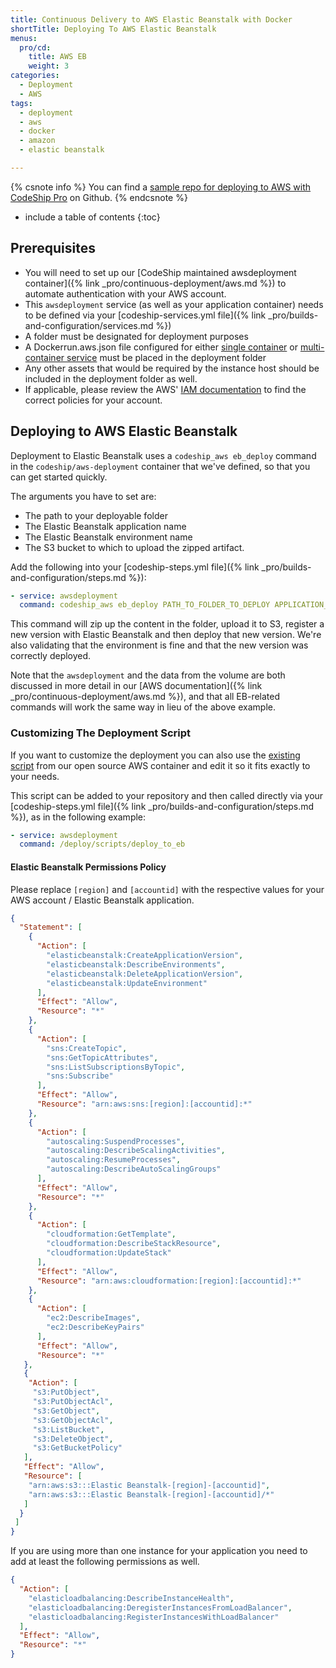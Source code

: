 ```yaml
---
title: Continuous Delivery to AWS Elastic Beanstalk with Docker
shortTitle: Deploying To AWS Elastic Beanstalk
menus:
  pro/cd:
    title: AWS EB
    weight: 3
categories:
  - Deployment
  - AWS       
tags:
  - deployment
  - aws
  - docker
  - amazon
  - elastic beanstalk

---
```


{% csnote info %}
You can find a [sample repo for deploying to AWS with CodeShip Pro](https://github.com/codeship-library/aws-utilities) on Github.
{% endcsnote %}

* include a table of contents
{:toc}

## Prerequisites

- You will need to set up our [CodeShip maintained awsdeployment container]({% link _pro/continuous-deployment/aws.md %}) to automate authentication with your AWS account.
- This `awsdeployment` service (as well as your application container) needs to be defined via your [codeship-services.yml file]({% link _pro/builds-and-configuration/services.md %})
- A folder must be designated for deployment purposes
- A Dockerrun.aws.json file configured for either [single container](https://docs.aws.amazon.com/elasticbeanstalk/latest/dg/create_deploy_docker_image.html) or [multi-container service](https://docs.aws.amazon.com/elasticbeanstalk/latest/dg/create_deploy_docker_v2config.html) must be placed in the deployment folder
- Any other assets that would be required by the instance host should be included in the deployment folder as well.
- If applicable, please review the AWS' [IAM documentation](https://docs.aws.amazon.com/IAM/latest/UserGuide/introduction_access-management.html) to find the correct policies for your account.

## Deploying to AWS Elastic Beanstalk

Deployment to Elastic Beanstalk uses a `codeship_aws eb_deploy` command in the `codeship/aws-deployment` container that we've defined, so that you can get started quickly.

The arguments you have to set are:

- The path to your deployable folder
- The Elastic Beanstalk application name
- The Elastic Beanstalk environment name
- The S3 bucket to which to upload the zipped artifact.

Add the following into your [codeship-steps.yml file]({% link _pro/builds-and-configuration/steps.md %}):

```yaml
- service: awsdeployment
  command: codeship_aws eb_deploy PATH_TO_FOLDER_TO_DEPLOY APPLICATION_NAME ENVIRONMENT_NAME S3_BUCKET_NAME
```

This command will zip up the content in the folder, upload it to S3, register a new version with Elastic Beanstalk and then deploy that new version. We're also validating that the environment is fine and that the new version was correctly deployed.

Note that the `awsdeployment` and the data from the volume are both discussed in more detail in our [AWS documentation]({% link _pro/continuous-deployment/aws.md %}), and that all EB-related commands will work the same way in lieu of the above example.

### Customizing The Deployment Script

If you want to customize the deployment you can also use the [existing script](https://github.com/codeship-library/aws-utilities/blob/master/deployment/scripts/codeship_aws_eb_deploy) from our open source AWS container and edit it so it fits exactly to your needs.

This script can be added to your repository and then called directly via your [codeship-steps.yml file]({% link _pro/builds-and-configuration/steps.md %}), as in the following example:

```yaml
- service: awsdeployment
  command: /deploy/scripts/deploy_to_eb
```

#### Elastic Beanstalk Permissions Policy

Please replace `[region]` and `[accountid]` with the respective values for your AWS account / Elastic Beanstalk application.

```json
{
  "Statement": [
    {
      "Action": [
        "elasticbeanstalk:CreateApplicationVersion",
        "elasticbeanstalk:DescribeEnvironments",
        "elasticbeanstalk:DeleteApplicationVersion",
        "elasticbeanstalk:UpdateEnvironment"
      ],
      "Effect": "Allow",
      "Resource": "*"
    },
    {
      "Action": [
        "sns:CreateTopic",
        "sns:GetTopicAttributes",
        "sns:ListSubscriptionsByTopic",
        "sns:Subscribe"
      ],
      "Effect": "Allow",
      "Resource": "arn:aws:sns:[region]:[accountid]:*"
    },
    {
      "Action": [
        "autoscaling:SuspendProcesses",
        "autoscaling:DescribeScalingActivities",
        "autoscaling:ResumeProcesses",
        "autoscaling:DescribeAutoScalingGroups"
      ],
      "Effect": "Allow",
      "Resource": "*"
    },
    {
      "Action": [
        "cloudformation:GetTemplate",
        "cloudformation:DescribeStackResource",
        "cloudformation:UpdateStack"
      ],
      "Effect": "Allow",
      "Resource": "arn:aws:cloudformation:[region]:[accountid]:*"
    },
    {
      "Action": [
        "ec2:DescribeImages",
        "ec2:DescribeKeyPairs"
      ],
      "Effect": "Allow",
      "Resource": "*"
   },
   {
    "Action": [
     "s3:PutObject",
     "s3:PutObjectAcl",
     "s3:GetObject",
     "s3:GetObjectAcl",
     "s3:ListBucket",
     "s3:DeleteObject",
     "s3:GetBucketPolicy"
   ],
   "Effect": "Allow",
   "Resource": [
    "arn:aws:s3:::Elastic Beanstalk-[region]-[accountid]",
    "arn:aws:s3:::Elastic Beanstalk-[region]-[accountid]/*"
   ]
  }
 ]
}
```

If you are using more than one instance for your application you need to add at least the following permissions as well.

```json
{
  "Action": [
    "elasticloadbalancing:DescribeInstanceHealth",
    "elasticloadbalancing:DeregisterInstancesFromLoadBalancer",
    "elasticloadbalancing:RegisterInstancesWithLoadBalancer"
  ],
  "Effect": "Allow",
  "Resource": "*"
}
```

